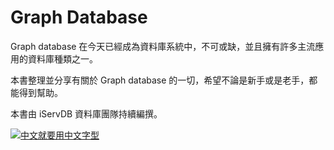 # Graph Database

Graph database 在今天已經成為資料庫系統中，不可或缺，並且擁有許多主流應用的資料庫種類之一。

本書整理並分享有關於 Graph database 的一切，希望不論是新手或是老手，都能得到幫助。

本書由 iServDB 資料庫團隊持續編撰。

[![中文就要用中文字型](https://img.shields.io/badge/Noto%20CJK-GitBook%20Plugin-brightgreen.svg)](https://plugins.gitbook.com/plugin/notocjk)

